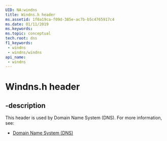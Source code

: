 ```yaml
---
UID: NA:windns
title: Windns.h header
ms.assetid: 1f0a19ca-f09d-385e-ac7b-b5c4765917c4
ms.date: 01/11/2019
ms.keywords: 
ms.topic: conceptual
tech.root: dns
f1_keywords:
 - windns
 - windns/windns
api_name:
 - windns
---
```


# Windns.h header


## -description

This header is used by Domain Name System (DNS). For more information, see:

- [Domain Name System (DNS)](../_dns/index.md)

